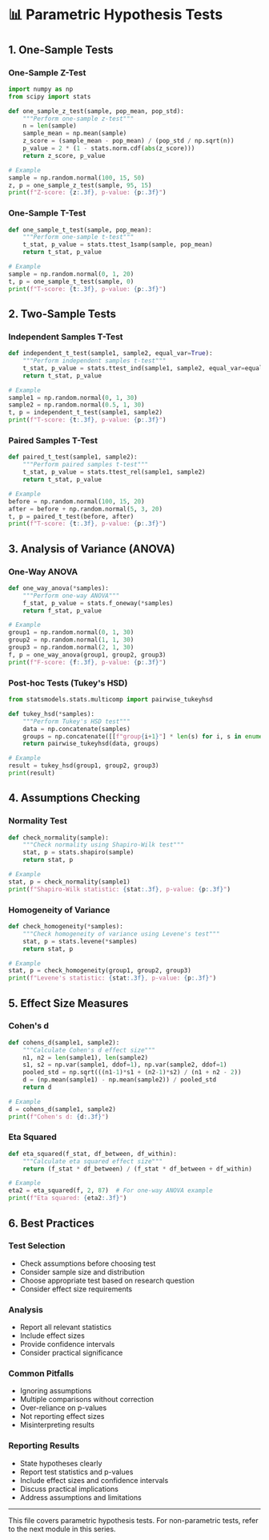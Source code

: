 # 📊 Parametric Hypothesis Tests

## 1. One-Sample Tests

### One-Sample Z-Test

```python
import numpy as np
from scipy import stats

def one_sample_z_test(sample, pop_mean, pop_std):
    """Perform one-sample z-test"""
    n = len(sample)
    sample_mean = np.mean(sample)
    z_score = (sample_mean - pop_mean) / (pop_std / np.sqrt(n))
    p_value = 2 * (1 - stats.norm.cdf(abs(z_score)))
    return z_score, p_value

# Example
sample = np.random.normal(100, 15, 50)
z, p = one_sample_z_test(sample, 95, 15)
print(f"Z-score: {z:.3f}, p-value: {p:.3f}")
```

### One-Sample T-Test

```python
def one_sample_t_test(sample, pop_mean):
    """Perform one-sample t-test"""
    t_stat, p_value = stats.ttest_1samp(sample, pop_mean)
    return t_stat, p_value

# Example
sample = np.random.normal(0, 1, 20)
t, p = one_sample_t_test(sample, 0)
print(f"T-score: {t:.3f}, p-value: {p:.3f}")
```

## 2. Two-Sample Tests

### Independent Samples T-Test

```python
def independent_t_test(sample1, sample2, equal_var=True):
    """Perform independent samples t-test"""
    t_stat, p_value = stats.ttest_ind(sample1, sample2, equal_var=equal_var)
    return t_stat, p_value

# Example
sample1 = np.random.normal(0, 1, 30)
sample2 = np.random.normal(0.5, 1, 30)
t, p = independent_t_test(sample1, sample2)
print(f"T-score: {t:.3f}, p-value: {p:.3f}")
```

### Paired Samples T-Test

```python
def paired_t_test(sample1, sample2):
    """Perform paired samples t-test"""
    t_stat, p_value = stats.ttest_rel(sample1, sample2)
    return t_stat, p_value

# Example
before = np.random.normal(100, 15, 20)
after = before + np.random.normal(5, 3, 20)
t, p = paired_t_test(before, after)
print(f"T-score: {t:.3f}, p-value: {p:.3f}")
```

## 3. Analysis of Variance (ANOVA)

### One-Way ANOVA

```python
def one_way_anova(*samples):
    """Perform one-way ANOVA"""
    f_stat, p_value = stats.f_oneway(*samples)
    return f_stat, p_value

# Example
group1 = np.random.normal(0, 1, 30)
group2 = np.random.normal(1, 1, 30)
group3 = np.random.normal(2, 1, 30)
f, p = one_way_anova(group1, group2, group3)
print(f"F-score: {f:.3f}, p-value: {p:.3f}")
```

### Post-hoc Tests (Tukey's HSD)

```python
from statsmodels.stats.multicomp import pairwise_tukeyhsd

def tukey_hsd(*samples):
    """Perform Tukey's HSD test"""
    data = np.concatenate(samples)
    groups = np.concatenate([[f"group{i+1}"] * len(s) for i, s in enumerate(samples)])
    return pairwise_tukeyhsd(data, groups)

# Example
result = tukey_hsd(group1, group2, group3)
print(result)
```

## 4. Assumptions Checking

### Normality Test

```python
def check_normality(sample):
    """Check normality using Shapiro-Wilk test"""
    stat, p = stats.shapiro(sample)
    return stat, p

# Example
stat, p = check_normality(sample1)
print(f"Shapiro-Wilk statistic: {stat:.3f}, p-value: {p:.3f}")
```

### Homogeneity of Variance

```python
def check_homogeneity(*samples):
    """Check homogeneity of variance using Levene's test"""
    stat, p = stats.levene(*samples)
    return stat, p

# Example
stat, p = check_homogeneity(group1, group2, group3)
print(f"Levene's statistic: {stat:.3f}, p-value: {p:.3f}")
```

## 5. Effect Size Measures

### Cohen's d

```python
def cohens_d(sample1, sample2):
    """Calculate Cohen's d effect size"""
    n1, n2 = len(sample1), len(sample2)
    s1, s2 = np.var(sample1, ddof=1), np.var(sample2, ddof=1)
    pooled_std = np.sqrt(((n1-1)*s1 + (n2-1)*s2) / (n1 + n2 - 2))
    d = (np.mean(sample1) - np.mean(sample2)) / pooled_std
    return d

# Example
d = cohens_d(sample1, sample2)
print(f"Cohen's d: {d:.3f}")
```

### Eta Squared

```python
def eta_squared(f_stat, df_between, df_within):
    """Calculate eta squared effect size"""
    return (f_stat * df_between) / (f_stat * df_between + df_within)

# Example
eta2 = eta_squared(f, 2, 87)  # For one-way ANOVA example
print(f"Eta squared: {eta2:.3f}")
```

## 6. Best Practices

### Test Selection

- Check assumptions before choosing test
- Consider sample size and distribution
- Choose appropriate test based on research question
- Consider effect size requirements

### Analysis

- Report all relevant statistics
- Include effect sizes
- Provide confidence intervals
- Consider practical significance

### Common Pitfalls

- Ignoring assumptions
- Multiple comparisons without correction
- Over-reliance on p-values
- Not reporting effect sizes
- Misinterpreting results

### Reporting Results

- State hypotheses clearly
- Report test statistics and p-values
- Include effect sizes and confidence intervals
- Discuss practical implications
- Address assumptions and limitations

---

This file covers parametric hypothesis tests. For non-parametric tests, refer to the next module in this series.
